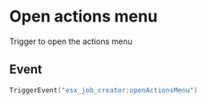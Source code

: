 # Open actions menu

Trigger to open the actions menu

## Event
``` lua
TriggerEvent("esx_job_creator:openActionsMenu")
```